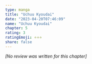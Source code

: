 ```yaml
---
type: manga
title: "Uchuu Kyoudai"
date: "2023-04-20T07:46:09"
name: "Uchuu Kyoudai"
chapter: 5
rating: 3
ratingEmoji: ⭐️⭐️⭐️
share: false
---
```


_[No review was written for this chapter]_
